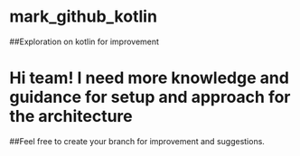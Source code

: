 # mark_github_kotlin
##Exploration on kotlin for improvement

# Hi team! I need more knowledge and guidance for setup and approach for the architecture
 ##Feel free to create your branch for improvement and suggestions.

[//]: # ()
[//]: # (// core java)

[//]: # (coreJavaImplementation = "androidx.core:core:$kotlin_version1_7_0")

[//]: # (coreKotlinImplementation = "androidx.core:core-ktx:$kotlin_version1_7_0")

[//]: # ()
[//]: # (    //Material)

[//]: # (    material_version1_6_1 = "1.6.1")

[//]: # (    googleDependencies = [)

[//]: # (            material: "com.google.android.material:material:$material_version1_6_1")

[//]: # (    ])

[//]: # ()
[//]: # (    //AndroidX)

[//]: # (    androidxVersion1_2_1 = "1.2.1")

[//]: # (    androidxVersion1_5_1 = "1.5.1")

[//]: # (    androidxVersion1_5_3 = "1.5.3")

[//]: # (    androidxVersion1_5_0 = "1.5.0")

[//]: # (    androidxVersion2_1_4 = "2.1.4")

[//]: # (    androidxVersion2_4_3 = "2.4.3")

[//]: # (    androidxVersion2_5_1 = "2.5.1")

[//]: # (    androidxVersion3_4_0 = "3.4.0")

[//]: # ()
[//]: # (    androidxDependencies = [)

[//]: # (            activity             : "androidx.activity:activity-ktx:$androidxVersion1_5_0",)

[//]: # (            appcompat            : "androidx.appcompat:appcompat:$androidxVersion1_5_1",)

[//]: # (            constraintLayout     : "androidx.constraintlayout:constraintlayout:$androidxVersion2_1_4",)

[//]: # (            espresso             : "androidx.test.espresso:espresso-core:$androidxVersion3_4_0",)

[//]: # (            fragment             : "androidx.fragment:fragment-ktx:$androidxVersion1_5_3",)

[//]: # (            liveData             : "androidx.lifecycle:lifecycle-livedata-ktx:$androidxVersion2_5_1",)

[//]: # (            lifecycle            : "androidx.lifecycle:lifecycle-runtime-ktx:$androidxVersion2_5_1",)

[//]: # (            lifecycleCompiler    : "androidx.lifecycle:lifecycle-compiler:$androidxVersion2_5_1",)

[//]: # (            lifecycleCompilerJ8  : "androidx.lifecycle:lifecycle-common-java8:$androidxVersion2_5_1",)

[//]: # (            room                 : "androidx.room:room-runtime:$androidxVersion2_4_3",)

[//]: # (            roomCompiler         : "androidx.room:room-compiler:$androidxVersion2_4_3",)

[//]: # (            recyclerView         : "androidx.recyclerview:recyclerview:$androidxVersion1_2_1",)

[//]: # (            viewModel            : "androidx.lifecycle:lifecycle-viewmodel-ktx:$androidxVersion2_5_1",)

[//]: # (            navigationFragmentKtx: "androidx.navigation:navigation-fragment-ktx:$nav_version2_5_2",)

[//]: # (            navigationUiKtx      : "androidx.navigation:navigation-ui-ktx:$nav_version2_5_2")

[//]: # ()
[//]: # (    ])

[//]: # ()
[//]: # (    coroutineVersion = "1.3.9")

[//]: # (    coroutineDependencies = "org.jetbrains.kotlinx:kotlinx-coroutines-android:$coroutineVersion")

[//]: # ()
[//]: # (    jUnit = '4.13.2')

[//]: # (    jUnit1_1_3 = '1.1.3')

[//]: # ()
[//]: # (    testImplementationJunit = "junit:junit:$jUnit")

[//]: # (    androidTestImplementationJunit = "androidx.test.ext:junit:$jUnit1_1_3")

[//]: # ()
[//]: # (    hiltDependencies = [)

[//]: # (            hiltDager   : "com.google.dagger:hilt-android:$hilt_version2_35",)

[//]: # (            hiltCompiler: "com.google.dagger:hilt-compiler:$hilt_version2_35")

[//]: # (    ])

[//]: # ()
[//]: # (    retrofit2_9_0 = '2.9.0')

[//]: # (    retrofitDependencies = [)

[//]: # (            retrofit: "com.squareup.retrofit2:retrofit:$retrofit2_9_0",)

[//]: # (            moshi   : "com.squareup.retrofit2:converter-moshi:$retrofit2_9_0",)

[//]: # (            gson    : "com.squareup.retrofit2:converter-gson:$retrofit2_9_0")

[//]: # (    ])

[//]: # ()
[//]: # (    okhttp4_9_3 = "4.9.3")

[//]: # (    okhttpDependencies = [)

[//]: # (            okhttp       : "com.squareup.okhttp3:okhttp:$okhttp4_9_3",)

[//]: # (            okhttpLogging: "com.squareup.okhttp3:logging-interceptor:$okhttp4_9_3")

[//]: # (    ])

[//]: # ()
[//]: # (    timber5_0_1 = '5.0.1')

[//]: # (    timberDependencies = "com.jakewharton.timber:timber:$timber5_0_1")

[//]: # ()
[//]: # (    glide4_14_2 = '4.14.2')

[//]: # (    glideDependencies = [)

[//]: # (            glide        : "com.github.bumptech.glide:glide:$glide4_14_2",)

[//]: # (            glideCompiler: "com.github.bumptech.glide:compiler:$glide4_14_2")

[//]: # (    ])